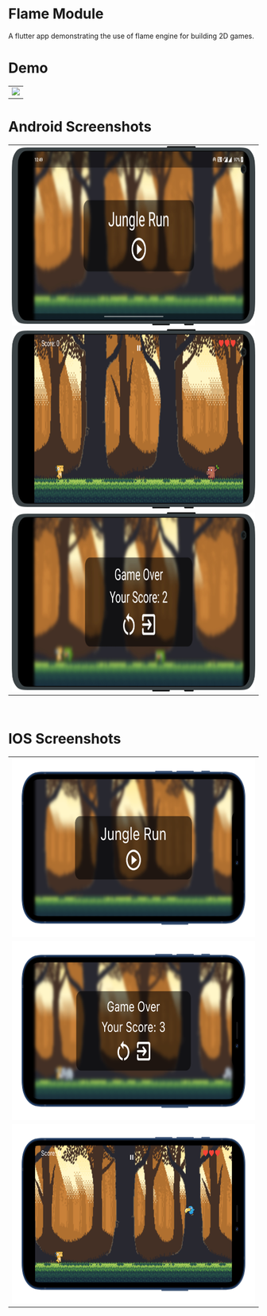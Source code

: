 # Flame Module

A flutter app demonstrating the use of flame engine for building 2D games.


# Demo
  <table>
  <tr>
  <td><img src="https://github.com/MarvelApps-Flutter/flame_demo/blob/master/working_demo/flame_module.gif" height="480px"></td>
    </tr>
  </table>

# Android Screenshots

<table>
  <tr>
    <td><img src="https://github.com/MarvelApps-Flutter/flame_demo/blob/master/screenshots/android/android1.png" height="360px"></td></tr>
    <tr>
    <td><img src="https://github.com/MarvelApps-Flutter/flame_demo/blob/master/screenshots/android/android2.png" height="360px"></td></tr>
    <tr>
    <td><img src="https://github.com/MarvelApps-Flutter/flame_demo/blob/master/screenshots/android/android3.png" height="360px"></td></tr>
 </table>
 
 


</br>

# IOS Screenshots

<table>
  <tr>
    <td><img src="https://github.com/MarvelApps-Flutter/flame_demo/blob/master/screenshots/ios/ios1.png" height="360px"></td></tr>
    <tr>
    <td><img src="https://github.com/MarvelApps-Flutter/flame_demo/blob/master/screenshots/ios/ios2.png" height="360px"></td></tr>
    <tr>
    <td><img src="https://github.com/MarvelApps-Flutter/flame_demo/blob/master/screenshots/ios/ios3.png" height="360px"></td></tr>
 </table>
 




